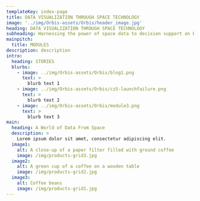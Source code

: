 ```yaml
---
templateKey: index-page
title: DATA VISUALIZATION THROUGH SPACE TECHNOLOGY
image: '../img/Orbis-assets/Orbis/header_image.jpg'
heading: DATA VISUALIZATION THROUGH SPACE TECHNOLOGY
subheading: Harnessing the power of space data to decision support on Earth.
mainpitch:
  title: MODULES
description: description
intro:
  heading: STORIES
  blurbs:
    - image: ../img/Orbis-assets/Orbis/blog1.png
      text: >
        blurb text 1
    - image: ../img/Orbis-assets/Orbis/cz5-launchfailure.png
      text: >
        blurb text 2
    - image: ../img/Orbis-assets/Orbis/module3.png
      text: >
        blurb text 3
main:
  heading: A World of Data From Space
  description: >
    Lorem ipsum dolor sit amet, consectetur adipiscing elit.
  image1:
    alt: A close-up of a paper filter filled with ground coffee
    image: /img/products-grid3.jpg
  image2:
    alt: A green cup of a coffee on a wooden table
    image: /img/products-grid2.jpg
  image3:
    alt: Coffee beans
    image: /img/products-grid1.jpg
---
```


